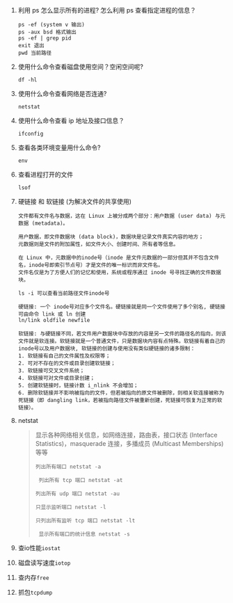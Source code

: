 1. 利用 ps 怎么显示所有的进程? 怎么利用 ps 查看指定进程的信息？

   ```shell
   ps -ef (system v 输出) 
   ps -aux bsd 格式输出
   ps -ef | grep pid
   exit 退出
   pwd 当前路径
   ```

2. 使用什么命令查看磁盘使用空间？空闲空间呢?

   ```shell
   df -hl
   ```

3. 使用什么命令查看网络是否连通?

   ```shell
   netstat
   ```

4. 使用什么命令查看 ip 地址及接口信息？

   ```shell
   ifconfig
   ```

5. 查看各类环境变量用什么命令?

   ```shell
   env
   ```

6. 查看进程打开的文件

   ```shell
   lsof
   ```

7. 硬链接 和 软链接  (为解决文件的共享使用)

   ```shell
   文件都有文件名与数据，这在 Linux 上被分成两个部分：用户数据 (user data) 与元数据 (metadata)。
   
   用户数据，即文件数据块 (data block)，数据块是记录文件真实内容的地方；
   元数据则是文件的附加属性，如文件大小、创建时间、所有者等信息。
   
   在 Linux 中，元数据中的inode号（inode 是文件元数据的一部分但其并不包含文件名，inode号即索引节点号）才是文件的唯一标识而非文件名。
   文件名仅是为了方便人们的记忆和使用，系统或程序通过 inode 号寻找正确的文件数据块。
   
   ls -i 可以查看当前路径文件inode号
   
   硬链接: 一个 inode号对应多个文件名。硬链接就是同一个文件使用了多个别名, 硬链接可由命令 link 或 ln 创建
   ln/link oldfile newfile
   
   软链接: 与硬链接不同，若文件用户数据块中存放的内容是另一文件的路径名的指向，则该文件就是软连接。软链接就是一个普通文件，只是数据块内容有点特殊。软链接有着自己的 inode号以及用户数据块, 软链接的创建与使用没有类似硬链接的诸多限制：
   1. 软链接有自己的文件属性及权限等；
   2. 可对不存在的文件或目录创建软链接；
   3. 软链接可交叉文件系统；
   4. 软链接可对文件或目录创建；
   5. 创建软链接时，链接计数 i_nlink 不会增加；
   6. 删除软链接并不影响被指向的文件，但若被指向的原文件被删除，则相关软连接被称为死链接（即 dangling link，若被指向路径文件被重新创建，死链接可恢复为正常的软链接）。
   ```

8. netstat

   > 显示各种网络相关信息，如网络连接，路由表，接口状态 (Interface Statistics)，masquerade 连接，多播成员 (Multicast Memberships) 等等
   >
   > `列出所有端口 netstat -a`
   >
   > ` 列出所有 tcp 端口 netstat -at`
   >
   > `列出所有 udp 端口 netstat -au`
   >
   > `只显示监听端口 netstat -l`
   >
   > `只列出所有监听 tcp 端口 netstat -lt`
   >
   > ` 显示所有端口的统计信息 netstat -s`

9. 查io性能`iostat`

10. 磁盘读写速度`iotop`

11. 查内存`free`

12. 抓包`tcpdump`